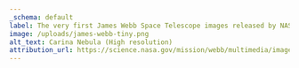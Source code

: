 ```yaml
---
_schema: default
label: The very first James Webb Space Telescope images released by NASA in July 2022
image: /uploads/james-webb-tiny.png
alt_text: Carina Nebula (High resolution)
attribution_url: https://science.nasa.gov/mission/webb/multimedia/images#First-Images
---
```

